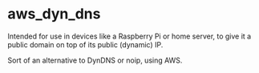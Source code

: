 # aws_dyn_dns

Intended for use in devices like a Raspberry Pi or home server, to give it a public domain on top of its public (dynamic) IP.

Sort of an alternative to DynDNS or noip, using AWS.

